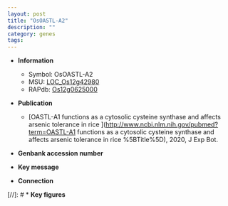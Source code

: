 ```yaml
---
layout: post
title: "OsOASTL-A2"
description: ""
category: genes
tags: 
---
```


* **Information**  
    + Symbol: OsOASTL-A2  
    + MSU: [LOC_Os12g42980](http://rice.uga.edu/cgi-bin/ORF_infopage.cgi?orf=LOC_Os12g42980)  
    + RAPdb: [Os12g0625000](http://rapdb.dna.affrc.go.jp/viewer/gbrowse_details/irgsp1?name=Os12g0625000)  

* **Publication**  
    + [OASTL-A1 functions as a cytosolic cysteine synthase and affects arsenic tolerance in rice ](http://www.ncbi.nlm.nih.gov/pubmed?term=OASTL-A1 functions as a cytosolic cysteine synthase and affects arsenic tolerance in rice %5BTitle%5D), 2020, J Exp Bot.

* **Genbank accession number**  

* **Key message**  

* **Connection**  

[//]: # * **Key figures**  


